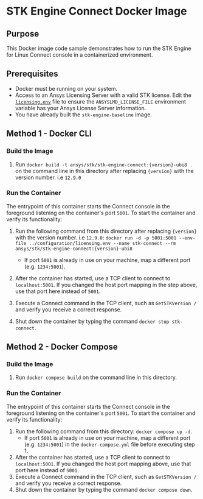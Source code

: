 # STK Engine Connect Docker Image

## Purpose

This Docker image code sample demonstrates how to run the STK Engine for Linux Connect console in a containerized environment.

## Prerequisites

* Docker must be running on your system.
* Access to an Ansys Licensing Server with a valid STK license.  Edit the [`licensing.env`](../configuration/licensing.env) file to ensure the `ANSYSLMD_LICENSE_FILE` environment variable has your Ansys License Server information.
* You have already built the `stk-engine-baseline` image.

## Method 1 - Docker CLI

### Build the Image

1. Run `docker build -t ansys/stk/stk-engine-connect:{version}-ubi8 .` on the command line in this directory after replacing `{version}` with the version number. i.e `12.9.0`

### Run the Container

The entrypoint of this container starts the Connect console in the foreground listening on the container's port `5001`. To start the container and verify its functionality:

1. Run the following command from this directory after replacing `{version}` with the version number. i.e `12.9.0`:
`docker run -d -p 5001:5001 --env-file ../configuration/licensing.env --name stk-connect --rm ansys/stk/stk-engine-connect:{version}-ubi8`
    * If port `5001` is already in use on your machine, map a different port (e.g. `1234:5001`).

2. After the container has started, use a TCP client to connect to `localhost:5001`. If you changed the host port mapping in the step above, use that port here instead of `5001`.
3. Execute a Connect command in the TCP client, such as `GetSTKVersion /` and verify you receive a correct response.
4. Shut down the container by typing the command `docker stop stk-connect`.

## Method 2 - Docker Compose

### Build the Image

1. Run `docker compose build` on the command line in this directory.

### Run the Container

The entrypoint of this container starts the Connect console in the foreground listening on the container's port `5001`. To start the container and verify its functionality:

1. Run the following command from this directory: `docker compose up -d`.
    * If port `5001` is already in use on your machine, map a different port (e.g. `1234:5001`) in the `docker-compose.yml` file before executing step 1.
2. After the container has started, use a TCP client to connect to `localhost:5001`. If you changed the host port mapping above, use that port here instead of `5001`.
3. Execute a Connect command in the TCP client, such as `GetSTKVersion /` and verify you receive a correct response.
4. Shut down the container by typing the command `docker compose down`.
